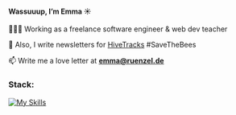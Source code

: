 <h4>Wassuuup, I’m Emma ☀️</h4>

👩🏼‍💻 Working as a freelance software engineer & web dev teacher 

🐝 Also, I write newsletters for [HiveTracks](www.hivetracks.com) #SaveTheBees

📫 Write me a love letter at **emma@ruenzel.de**

<h3 align="left">Stack:</h3>

[![My Skills](https://skillicons.dev/icons?i=ruby,rails,js,html,css,postgres&perline=3)](https://skillicons.dev)
